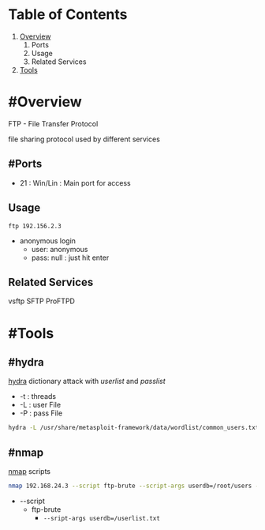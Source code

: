 # Table of Contents
1. [Overview](#Overview)
	1. Ports
	3. Usage
	4. Related Services
2. [Tools](#Tools)

# #Overview 
FTP - File Transfer Protocol

file sharing protocol used by different services

## #Ports
- 21 : Win/Lin : Main port for access

## Usage
`ftp 192.156.2.3`
- anonymous login
	- user: anonymous
	- pass: null : just hit enter

## Related Services
vsftp
SFTP
ProFTPD

# #Tools
## #hydra
[hydra](../Tools/Hydra.md)
dictionary attack with *userlist* and *passlist*
- -t : threads
- -L : user File
- -P : pass File
```bash
hydra -L /usr/share/metasploit-framework/data/wordlist/common_users.txt -P /usr/share/metasploit-framework/data/wordlists/unix_passwords.txt 192.168.24.3 -t 4 ftp
```



## #nmap
[nmap](../Tools/NMAP.md)
scripts
```bash
nmap 192.168.24.3 --script ftp-brute --script-args userdb=/root/users -p 21
```
- --script
	- ftp-brute
		- `--sript-args userdb=/userlist.txt`